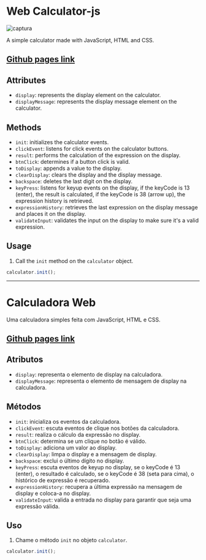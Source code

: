 # Web Calculator-js

![captura](https://user-images.githubusercontent.com/99772555/215685199-dfabfd57-678e-4b1a-8049-9b9011d31532.gif)

A simple calculator made with JavaScript, HTML and CSS.

## [Github pages link](https://guimoreirac.github.io/WebCalculator-js/)

## Attributes

-   `display`: represents the display element on the calculator.
-   `displayMessage`: represents the display message element on the calculator.

## Methods

-   `init`: initializes the calculator events.
-   `clickEvent`: listens for click events on the calculator buttons.
-   `result`: performs the calculation of the expression on the display.
-   `btnClick`: determines if a button click is valid.
-   `toDisplay`: appends a value to the display.
-   `clearDisplay`: clears the display and the display message.
-   `backspace`: deletes the last digit on the display.
-   `keyPress`: listens for keyup events on the display, if the keyCode is 13 (enter), the result is calculated, if the keyCode is 38 (arrow up), the expression history is retrieved.
-   `expressionHistory`: retrieves the last expression on the display message and places it on the display.
-   `validateInput`: validates the input on the display to make sure it's a valid expression.

## Usage

1.  Call the `init` method on the `calculator` object.

```javascript
calculator.init();
```

---

# Calculadora Web

Uma calculadora simples feita com JavaScript, HTML e CSS.

## [Github pages link](https://guimoreirac.github.io/WebCalculator-js/)

## Atributos

-   `display`: representa o elemento de display na calculadora.
-   `displayMessage`: representa o elemento de mensagem de display na calculadora.

## Métodos

-   `init`: inicializa os eventos da calculadora.
-   `clickEvent`: escuta eventos de clique nos botões da calculadora.
-   `result`: realiza o cálculo da expressão no display.
-   `btnClick`: determina se um clique no botão é válido.
-   `toDisplay`: adiciona um valor ao display.
-   `clearDisplay`: limpa o display e a mensagem de display.
-   `backspace`: exclui o último dígito no display.
-   `keyPress`: escuta eventos de keyup no display, se o keyCode é 13 (enter), o resultado é calculado, se o keyCode é 38 (seta para cima), o histórico de expressão é recuperado.
-   `expressionHistory`: recupera a última expressão na mensagem de display e coloca-a no display.
-   `validateInput`: valida a entrada no display para garantir que seja uma expressão válida.

## Uso

1.  Chame o método `init` no objeto `calculator`.

```javascript
calculator.init();
```
